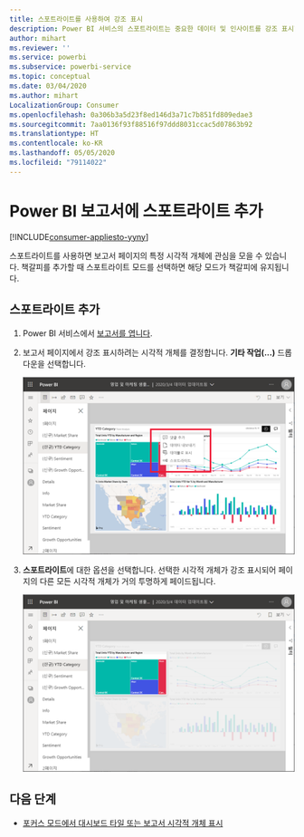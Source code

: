 ```yaml
---
title: 스포트라이트를 사용하여 강조 표시
description: Power BI 서비스의 스포트라이트는 중요한 데이터 및 인사이트를 강조 표시합니다.
author: mihart
ms.reviewer: ''
ms.service: powerbi
ms.subservice: powerbi-service
ms.topic: conceptual
ms.date: 03/04/2020
ms.author: mihart
LocalizationGroup: Consumer
ms.openlocfilehash: 0a306b3a5d23f8ed146d3a71c7b851fd809edae3
ms.sourcegitcommit: 7aa0136f93f88516f97ddd8031ccac5d07863b92
ms.translationtype: HT
ms.contentlocale: ko-KR
ms.lasthandoff: 05/05/2020
ms.locfileid: "79114022"
---
```

# <a name="add-spotlights-to-power-bi-reports"></a>Power BI 보고서에 스포트라이트 추가

[!INCLUDE[consumer-appliesto-yyny](../includes/consumer-appliesto-yyny.md)]

스포트라이트를 사용하면 보고서 페이지의 특정 시각적 개체에 관심을 모을 수 있습니다.  책갈피를 추가할 때 스포트라이트 모드를 선택하면 해당 모드가 책갈피에 유지됩니다.

## <a name="add-a-spotlight"></a>스포트라이트 추가

1. Power BI 서비스에서 [보고서를 엽니다](end-user-report-open.md).

2. 보고서 페이지에서 강조 표시하려는 시각적 개체를 결정합니다. **기타 작업(...)** 드롭다운을 선택합니다.  

    ![스포트라이트와 포커스 모드 비교](media/end-user-spotlight/power-bi-spotlight.png)

3. **스포트라이트**에 대한 옵션을 선택합니다. 선택한 시각적 개체가 강조 표시되어 페이지의 다른 모든 시각적 개체가 거의 투명하게 페이드됩니다. 

    ![스포트라이트 모드](media/end-user-spotlight/power-bi-spotlighted.png)



## <a name="next-steps"></a>다음 단계

* [포커스 모드에서 대시보드 타일 또는 보고서 시각적 개체 표시](end-user-focus.md)

